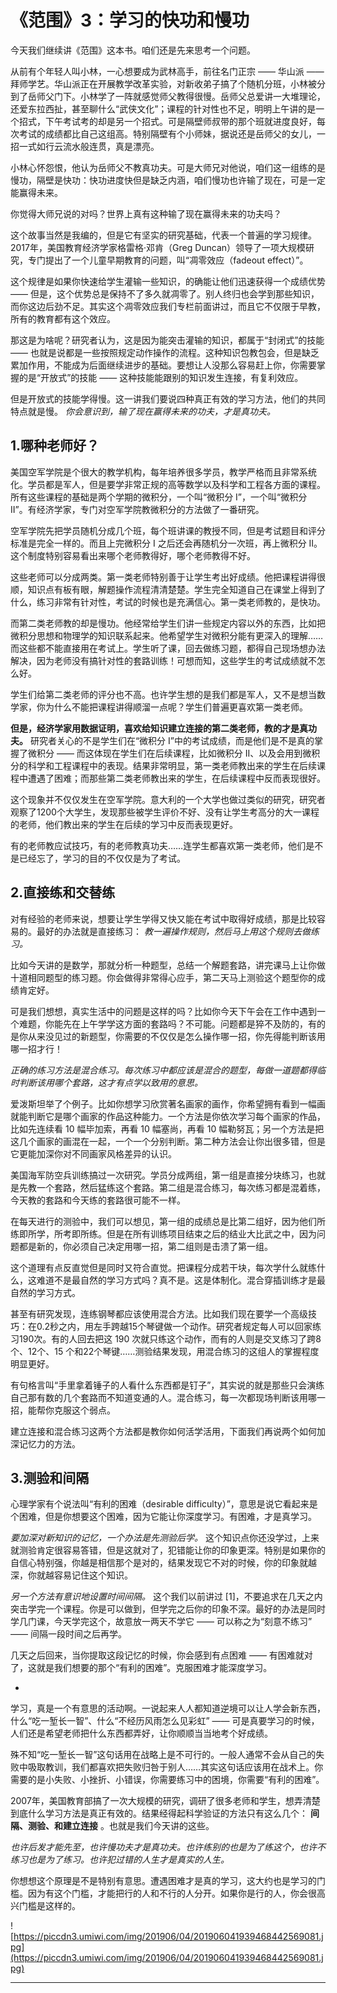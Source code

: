 # 《范围》3：学习的快功和慢功

今天我们继续讲《范围》这本书。咱们还是先来思考一个问题。

从前有个年轻人叫小林，一心想要成为武林高手，前往名门正宗 —— 华山派 —— 拜师学艺。华山派正在开展教学改革实验，对新收弟子搞了个随机分班，小林被分到了岳师父门下。小林学了一阵就感觉师父教得很慢。岳师父总爱讲一大堆理论，还爱东拉西扯，甚至聊什么“武侠文化”；课程的针对性也不足，明明上午讲的是一个招式，下午考试考的却是另一个招式。可是隔壁师叔带的那个班就进度良好，每次考试的成绩都比自己这组高。特别隔壁有个小师妹，据说还是岳师父的女儿，一招一式如行云流水般连贯，真是漂亮。

小林心怀怨恨，他认为岳师父不教真功夫。可是大师兄对他说，咱们这一组练的是慢功，隔壁是快功：快功进度快但是缺乏内涵，咱们慢功也许输了现在，可是一定能赢得未来。

你觉得大师兄说的对吗？世界上真有这种输了现在赢得未来的功夫吗？

这个故事当然是我编的，但是它有坚实的研究基础，代表一个普遍的学习规律。2017年，美国教育经济学家格雷格·邓肯（Greg Duncan）领导了一项大规模研究，专门提出了一个儿童早期教育的问题，叫“凋零效应（fadeout effect）”。

这个规律是如果你快速给学生灌输一些知识，的确能让他们迅速获得一个成绩优势 —— 但是，这个优势总是保持不了多久就凋零了。别人终归也会学到那些知识，而你这边后劲不足。其实这个凋零效应我们专栏前面讲过，而且它不仅限于早教，所有的教育都有这个效应。

那这是为啥呢？研究者认为，这是因为能突击灌输的知识，都属于“封闭式”的技能 —— 也就是说都是一些按照规定动作操作的流程。这种知识包教包会，但是缺乏累加作用，不能成为后面继续进步的基础。要想让人没那么容易赶上你，你需要掌握的是“开放式”的技能 —— 这种技能能跟别的知识发生连接，有复利效应。

但是开放式的技能学得慢。这一讲我们要说四种真正有效的学习方法，他们的共同特点就是慢。 *你会意识到，输了现在赢得未来的功夫，才是真功夫。*

## 1.哪种老师好？

美国空军学院是个很大的教学机构，每年培养很多学员，教学严格而且非常系统化。学员都是军人，但是要学非常正规的高等数学以及科学和工程各方面的课程。所有这些课程的基础是两个学期的微积分，一个叫“微积分 I”，一个叫“微积分 II”。有经济学家，专门对空军学院教微积分的方法做了一番研究。

空军学院先把学员随机分成几个班，每个班讲课的教授不同，但是考试题目和评分标准是完全一样的。而且上完微积分 I 之后还会再随机分一次班，再上微积分 II。这个制度特别容易看出来哪个老师教得好，哪个老师教得不好。

这些老师可以分成两类。第一类老师特别善于让学生考出好成绩。他把课程讲得很顺，知识点有板有眼，解题操作流程清清楚楚。学生完全知道自己在课堂上得到了什么，练习非常有针对性，考试的时候也是充满信心。第一类老师教的，是快功。

而第二类老师教的却是慢功。他经常给学生们讲一些规定内容以外的东西，比如把微积分思想和物理学的知识联系起来。他希望学生对微积分能有更深入的理解……而这些都不能直接用在考试上。学生听了课，回去做练习题，都得自己现场想办法解决，因为老师没有搞针对性的套路训练！可想而知，这些学生的考试成绩就不怎么好。

学生们给第二类老师的评分也不高。也许学生想的是我们都是军人，又不是想当数学家，你为什么不能把课程讲得顺溜一点呢？学生们普遍更喜欢第一类老师。

 **但是，经济学家用数据证明，喜欢给知识建立连接的第二类老师，教的才是真功夫。** 研究者关心的不是学生们在“微积分 I”中的考试成绩，而是他们是不是真的掌握了微积分 —— 而这体现在学生们在后续课程，比如微积分 II、以及会用到微积分的科学和工程课程中的表现。结果非常明显，第一类老师教出来的学生在后续课程中遭遇了困难；而那些第二类老师教出来的学生，在后续课程中反而表现很好。

这个现象并不仅仅发生在空军学院。意大利的一个大学也做过类似的研究，研究者观察了1200个大学生，发现那些被学生评价不好、没有让学生考高分的大一课程的老师，他们教出来的学生在后续的学习中反而表现更好。

有的老师教应试技巧，有的老师教真功夫……连学生都喜欢第一类老师，他们是不是已经忘了，学习的目的不仅仅是为了考试。

## 2.直接练和交替练

对有经验的老师来说，想要让学生学得又快又能在考试中取得好成绩，那是比较容易的。最好的办法就是直接练习： *教一遍操作规则，然后马上用这个规则去做练习。*

比如今天讲的是数学，那就分析一种题型，总结一个解题套路，讲完课马上让你做十道相同题型的练习题。你会做得非常得心应手，第二天马上测验这个题型你的成绩肯定好。

可是我们想想，真实生活中的问题是这样的吗？比如你今天下午会在工作中遇到一个难题，你能先在上午学学这方面的套路吗？不可能。问题都是猝不及防的，有的是你从来没见过的新题型，你需要的不仅仅是怎么操作哪一招，你先得能判断该用哪一招才行！

 *正确的练习方法是混合练习。每次练习中都应该是混合的题型，每做一道题都得临时判断该用哪个套路，这才有点学以致用的意思。*

爱泼斯坦举了个例子。比如你想学习欣赏著名画家的画作，你希望拥有看到一幅画就能判断它是哪个画家的作品这种能力。一个方法是你依次学习每个画家的作品，比如先连续看 10 幅毕加索，再看 10 幅塞尚，再看 10 幅勒努瓦；另一个方法是把这几个画家的画混在一起，一个一个分别判断。第二种方法会让你出很多错，但是它更能加深你对不同画家风格差异的认识。

美国海军防空兵训练搞过一次研究。学员分成两组，第一组是直接分块练习，也就是先教一个套路，然后猛练这个套路。第二组是混合练习，每次练习都是混着练，今天教的套路和今天练的套路很可能不一样。

在每天进行的测验中，我们可以想见，第一组的成绩总是比第二组好，因为他们所练即所学，所考即所练。但是在所有训练项目结束之后的结业大比武之中，因为问题都是新的，你必须自己决定用哪一招，第二组则是击溃了第一组。

这个道理有点反直觉但是同时又符合直觉。把课程分成若干块，每次学什么就练什么，这难道不是最自然的学习方式吗？真不是。这是体制化。混合穿插训练才是最自然的学习方式。

甚至有研究发现，连练钢琴都应该使用混合方法。比如我们现在要学一个高级技巧：在0.2秒之内，用左手跨越15个琴键做一个动作。研究者规定每人可以回家练习190次。有的人回去把这 190 次就只练这个动作，而有的人则是交叉练习了跨8个、12个、15 个和22个琴键……测验结果发现，用混合练习的这组人的掌握程度明显更好。

有句格言叫“手里拿着锤子的人看什么东西都是钉子”，其实说的就是那些只会演练自己那有数的几个套路而不知道变通的人。混合练习，每一次都现场判断该用哪一招，能帮你克服这个弱点。

建立连接和混合练习这两个方法都是教你如何活学活用，下面我们再说两个如何加深记忆力的方法。

## 3.测验和间隔

心理学家有个说法叫“有利的困难（desirable difficulty）”，意思是说它看起来是个困难，但是你想要这个困难，因为它能让你深度学习。有困难，才是真学习。

 *要加深对新知识的记忆，一个办法是先测验后学。* 这个知识点你还没学过，上来就测验肯定很容易答错，但是这就对了，犯错能让你的印象更深。特别是如果你的自信心特别强，你越是相信那个是对的，结果发现它不对的时候，你的印象就越深，你就越容易记住这个知识。

 *另一个方法有意识地设置时间间隔。* 这个我们以前讲过 [1]，不要追求在几天之内突击学完一个课程。你是可以做到，但学完之后你的印象不深。最好的办法是同时学几门课，今天学完这个，故意放一两天不学它 —— 可以称之为“刻意不练习” —— 间隔一段时间之后再学。

几天之后回来，当你提取这段记忆的时候，你会感到有点困难 —— 有困难就对了，这就是我们想要的那个“有利的困难”。克服困难才能深度学习。

*

学习，真是一个有意思的活动啊。一说起来人人都知道逆境可以让人学会新东西，什么“吃一堑长一智”、什么“不经历风雨怎么见彩虹” —— 可是真要学习的时候，人们还是希望老师把什么东西都弄好，让你顺顺当当地考个好成绩。

殊不知“吃一堑长一智”这句话用在战略上是不可行的。一般人通常不会从自己的失败中吸取教训，我们都喜欢把失败归咎于别人……其实这句话应该用在战术上。你需要的是小失败、小挫折、小错误，你需要练习中的困境，你需要“有利的困难”。

2007年，美国教育部搞了一次大规模的研究，调研了很多老师和学生，想弄清楚到底什么学习方法是真正有效的。结果经得起科学验证的方法只有这么几个： **间隔、测验、和建立连接** 。也就是我们今天讲的这些。

 *也许后发才能先至，也许慢功夫才是真功夫。也许练别的也是为了练这个，也许不练习也是为了练习。也许犯过错的人生才是真实的人生。*

你想想这个原理是不是特别有意思。遭遇困难才是真的学习，这大约也是学习的门槛。因为有这个门槛，才能把行的人和不行的人分开。如果你是行的人，你会很高兴门槛是这样的。

![https://piccdn3.umiwi.com/img/201906/04/201906041939468442569081.jpg](https://piccdn3.umiwi.com/img/201906/04/201906041939468442569081.jpg)

---
